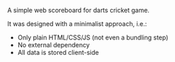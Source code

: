 A simple web scoreboard for darts cricket game.

It was designed with a minimalist approach, i.e.:
- Only plain HTML/CSS/JS (not even a bundling step)
- No external dependency
- All data is stored client-side